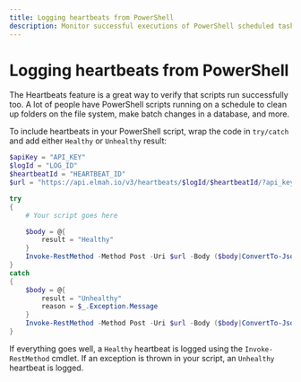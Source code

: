 ```yaml
---
title: Logging heartbeats from PowerShell
description: Monitor successful executions of PowerShell scheduled tasks and services with elmah.io Heartbeats. Get a notification when a job stops running.
---
```


# Logging heartbeats from PowerShell

The Heartbeats feature is a great way to verify that scripts run successfully too. A lot of people have PowerShell scripts running on a schedule to clean up folders on the file system, make batch changes in a database, and more.

To include heartbeats in your PowerShell script, wrap the code in `try/catch` and add either `Healthy` or `Unhealthy` result:

```powershell
$apiKey = "API_KEY"
$logId = "LOG_ID"
$heartbeatId = "HEARTBEAT_ID"
$url = "https://api.elmah.io/v3/heartbeats/$logId/$heartbeatId/?api_key=$apiKey"

try
{
    # Your script goes here

    $body = @{
        result = "Healthy"
    }
    Invoke-RestMethod -Method Post -Uri $url -Body ($body|ConvertTo-Json) -ContentType "application/json-patch+json"
}
catch
{
    $body = @{
        result = "Unhealthy"
        reason = $_.Exception.Message
    }
    Invoke-RestMethod -Method Post -Uri $url -Body ($body|ConvertTo-Json) -ContentType "application/json-patch+json"
}
```

If everything goes well, a `Healthy` heartbeat is logged using the `Invoke-RestMethod` cmdlet. If an exception is thrown in your script, an `Unhealthy` heartbeat is logged.